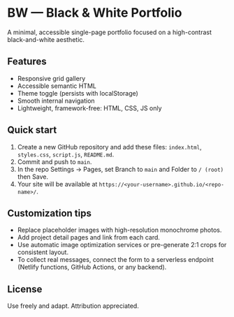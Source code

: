 # BW — Black & White Portfolio

A minimal, accessible single-page portfolio focused on a high-contrast black-and-white aesthetic.

## Features
- Responsive grid gallery
- Accessible semantic HTML
- Theme toggle (persists with localStorage)
- Smooth internal navigation
- Lightweight, framework-free: HTML, CSS, JS only

## Quick start
1. Create a new GitHub repository and add these files: `index.html`, `styles.css`, `script.js`, `README.md`.
2. Commit and push to `main`.
3. In the repo Settings → Pages, set Branch to `main` and Folder to `/ (root)` then Save.
4. Your site will be available at `https://<your-username>.github.io/<repo-name>/`.

## Customization tips
- Replace placeholder images with high-resolution monochrome photos.
- Add project detail pages and link from each card.
- Use automatic image optimization services or pre-generate 2:1 crops for consistent layout.
- To collect real messages, connect the form to a serverless endpoint (Netlify functions, GitHub Actions, or any backend).

## License
Use freely and adapt. Attribution appreciated.

